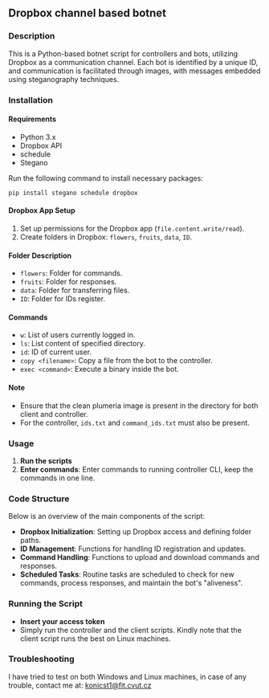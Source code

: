 ## Dropbox channel based botnet

### Description
This is a Python-based botnet script for controllers and bots, utilizing Dropbox as a communication channel. Each bot is identified by a unique ID, and communication is facilitated through images, with messages embedded using steganography techniques. 


### Installation

#### Requirements
- Python 3.x
- Dropbox API
- schedule
- Stegano

Run the following command to install necessary packages:

`pip install stegano schedule dropbox`

#### Dropbox App Setup
1. Set up permissions for the Dropbox app (`file.content.write/read`).
2. Create folders in Dropbox: `flowers`, `fruits`, `data`, `ID`.

#### Folder Description
- `flowers`: Folder for commands.
- `fruits`: Folder for responses.
- `data`: Folder for transferring files.
- `ID`: Folder for IDs register.

#### Commands
- `w`: List of users currently logged in.
- `ls`: List content of specified directory.
- `id`: ID of current user.
- `copy <filename>`: Copy a file from the bot to the controller.
- `exec <command>`: Execute a binary inside the bot.

#### Note
- Ensure that the clean plumeria image is present in the directory for both client and controller.
- For the controller, `ids.txt` and `command_ids.txt` must also be present.

### Usage

1. **Run the scripts**
2. **Enter commands**: Enter commands to running controller CLI, keep the commands in one line.

### Code Structure
Below is an overview of the main components of the script:

- **Dropbox Initialization**: Setting up Dropbox access and defining folder paths.
- **ID Management**: Functions for handling ID registration and updates.
- **Command Handling**: Functions to upload and download commands and responses.
- **Scheduled Tasks**: Routine tasks are scheduled to check for new commands, process responses, and maintain the bot's "aliveness".

### Running the Script
- **Insert your access token**
- Simply run the controller and the client scripts. Kindly note that the client script runs the best on Linux machines.

### Troubleshooting
I have tried to test on both Windows and Linux machines, in case of any trouble, contact me at: konicst1@fit.cvut.cz
